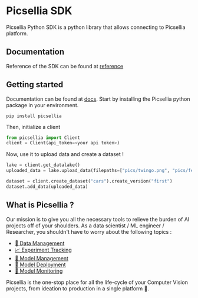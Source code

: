 # Picsellia SDK

Picsellia Python SDK is a python library that allows connecting to Picsellia platform.

## Documentation

Reference of the SDK can be found at [reference](https://documentation.picsellia.com/reference/client)

## Getting started
Documentation can be found at [docs](https://documentation.picsellia.com/docs/getting-started).
Start by installing the Picsellia python package in your environment.
```
pip install picsellia
```

Then, initialize a client
```python
from picsellia import Client
client = Client(api_token=<your api token>)
```

Now, use it to upload data and create a dataset !
```python
lake = client.get_datalake()
uploaded_data = lake.upload_data(filepaths=["pics/twingo.png", "pics/ferrari.png"], tags=["tag_car"])

dataset = client.create_dataset("cars").create_version("first")
dataset.add_data(uploaded_data)
```

## What is Picsellia ?

Our mission is to give you all the necessary tools to relieve the burden of AI projects off of your shoulders. As a data scientist / ML engineer / Researcher, you shouldn't have to worry about the following topics :

- [💾 Data Management](https://documentation.picsellia.com/docs/data-management)
- [📈 Experiment Tracking](https://documentation.picsellia.com/docs/experiment-tracking)
- [📘 Model Management](https://documentation.picsellia.com/docs/export-an-experiment)
- [🚀 Model Deployment](https://documentation.picsellia.com/docs/serverless)
- [👀 Model Monitoring](https://documentation.picsellia.com/docs/monitor-model)

Picsellia is the one-stop place for all the life-cycle of your Computer Vision projects, from ideation to production in a single platform 🚀.
